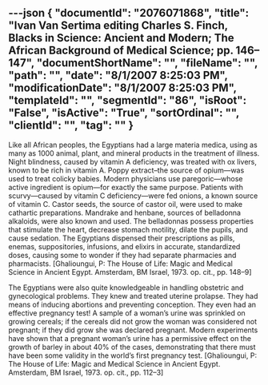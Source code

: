 ---json
{
  "documentId": "2076071868",
  "title": "Ivan Van Sertima editing Charles S. Finch, Blacks in Science: Ancient and Modern; The African Background of Medical Science; pp. 146–147",
  "documentShortName": "",
  "fileName": "",
  "path": "",
  "date": "8/1/2007 8:25:03 PM",
  "modificationDate": "8/1/2007 8:25:03 PM",
  "templateId": "",
  "segmentId": "86",
  "isRoot": "False",
  "isActive": "True",
  "sortOrdinal": "",
  "clientId": "",
  "tag": ""
}
---

Like all African peoples, the Egyptians had a large materia medica, using as many as 1000 animal, plant, and mineral products in the treatment of illness. Night blindness, caused by vitamin A deficiency, was treated with ox livers, known to be rich in vitamin A. Poppy extract–the source of opium—was used to treat colicky babies. Modern physicians use paregoric—whose active ingredient is opium—for exactly the same purpose. Patients with scurvy—caused by vitamin C deficiency—were fed onions, a known source of vitamin C. Castor seeds, the source of castor oil, were used to make cathartic preparations. Mandrake and henbane, sources of belladonna alkaloids, were also known and used. The belladonnas possess properties that stimulate the heart, decrease stomach motility, dilate the pupils, and cause sedation. The Egyptians dispensed their prescriptions as pills, enemas, suppositories, infusions, and elixirs in accurate, standardized doses, causing some to wonder if they had separate pharmacies and pharmacists. [Ghalioungui, P: The House of Life: Magic and Medical Science in Ancient Egypt. Amsterdam, BM Israel, 1973. op. cit., pp. 148–9]

The Egyptians were also quite knowledgeable in handling obstetric and gynecological problems. They knew and treated uterine prolapse. They had means of inducing abortions and preventing conception. They even had an effective pregnancy test! A sample of a woman’s urine was sprinkled on growing cereals; if the cereals did not grow the woman was considered not pregnant; if they did grow she was declared pregnant. Modern experiments have shown that a pregnant woman’s urine has a permissive effect on the growth of barley in about 40% of the cases, demonstrating that there must have been some validity in the world’s first pregnancy test. [Ghalioungui, P: The House of Life: Magic and Medical Science in Ancient Egypt. Amsterdam, BM Israel, 1973. op. cit., pp. 112–3]
